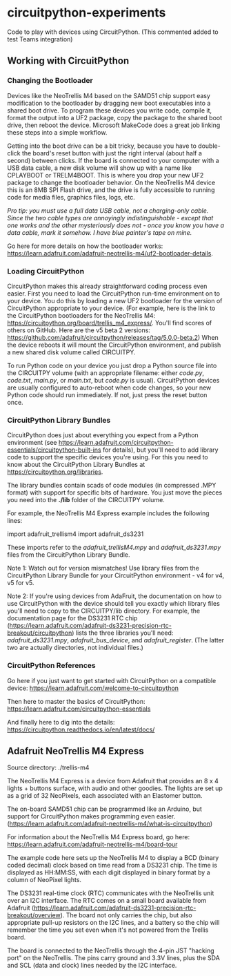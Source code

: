 # circuitpython-experiments
Code to play with devices using CircuitPython. (This commented added to test Teams integration)

## Working with CircuitPython

### Changing the Bootloader

Devices like the NeoTrellis M4 based on the SAMD51 chip support easy modification to the bootloader by dragging new boot executables into a shared boot drive. To program these devices you write code, compile it, format the output into a UF2 package, copy the package to the shared boot drive, then reboot the device. Microsoft MakeCode does a great job linking these steps into a simple workflow.

Getting into the boot drive can be a bit tricky, because you have to double-click the board's reset button with just the right interval (about half a second) between clicks. If the board is connected to your computer with a USB data cable, a new disk volume will show up with a name like CPLAYBOOT or TRELM4BOOT. This is where you drop your new UF2 package to change the bootloader behavior. On the NeoTrellis M4 device this is an 8MB SPI Flash drive, and the drive is fully accessible to running code for media files, graphics files, logs, etc.

_Pro tip: you must use a full data USB cable, not a charging-only cable. Since the two cable types are annoyingly indistinguishable - except that one works and the other mysteriously does not - once you know you have a data cable, mark it somehow. I have blue painter's tape on mine._

Go here for more details on how the bootloader works: https://learn.adafruit.com/adafruit-neotrellis-m4/uf2-bootloader-details. 

### Loading CircuitPython

CircuitPython makes this already straightforward coding process even easier. First you need to load the CircuitPython run-time environment on to your device. You do this by loading a new UF2 bootloader for the version of CircuitPython appropriate to your device. (For example, here is the link to the CircuitPython bootloaders for the NeoTrellis M4: https://circuitpython.org/board/trellis_m4_express/. You'll find scores of others on GitHub. Here are the v5 beta 2 versions: https://github.com/adafruit/circuitpython/releases/tag/5.0.0-beta.2) When the device reboots it will mount the CircuitPython environment, and publish a new shared disk volume called CIRCUITPY.

To run Python code on your device you just drop a Python source file into the CIRCUITPY volume (with an appropriate filename: either _code.py_, _code.txt_, _main.py_, or _main.txt_, but _code.py_ is usual). CircuitPython devices are usually configured to auto-reboot when code changes, so your new Python code should run immediately. If not, just press the reset button once.

### CircuitPython Library Bundles

CircuitPython does just about everything you expect from a Python environment (see https://learn.adafruit.com/circuitpython-essentials/circuitpython-built-ins for details), but you'll need to add library code to support the specific devices you're using. For this you need to know about the CircuitPython Library Bundles at https://circuitpython.org/libraries.

The library bundles contain scads of code modules (in compressed .MPY format) with support for specific bits of hardware. You just move the pieces you need into the __./lib__ folder of the CIRCUITPY volume.

For example, the NeoTrellis M4 Express example includes the following lines:

import adafruit_trellism4
import adafruit_ds3231

These imports refer to the _adafruit_trellisM4.mpy_
and _adafruit_ds3231.mpy_ files from the CircuitPython Library Bundle.

Note 1: Watch out for version mismatches! Use library files from the CircuitPython Library Bundle for your CircuitPython environment - v4 for v4, v5 for v5.

Note 2: If you're using devices from AdaFruit, the documentation on how to use CircuitPython with the device should tell you exactly which library files you'll need to copy to the CIRCUITPY/lib directory. For example, the documentation page for the DS3231 RTC chip (https://learn.adafruit.com/adafruit-ds3231-precision-rtc-breakout/circuitpython) lists the three libraries you'll need: _adafruit_ds3231.mpy_, _adafruit_bus_device_, and _adafruit_register_. (The latter two are actually directories, not individual files.)

### CircuitPython References

Go here if you just want to get started with CircuitPython on a compatible device: https://learn.adafruit.com/welcome-to-circuitpython

Then here to master the basics of CircuitPython: 
https://learn.adafruit.com/circuitpython-essentials

And finally here to dig into the details: https://circuitpython.readthedocs.io/en/latest/docs/

## Adafruit NeoTrellis M4 Express

Source directory: ./trellis-m4

The NeoTrellis M4 Express is a device from Adafruit that provides an 8 x 4 lights + buttons surface, with audio and other goodies. The lights are set up as a grid of 32 NeoPixels, each associated with an Elastomer button.

The on-board SAMD51 chip can be programmed like an Arduino, but support for CircuitPython makes programming even easier. (https://learn.adafruit.com/adafruit-neotrellis-m4/what-is-circuitpython)

For information about the NeoTrellis M4 Express board, go here: https://learn.adafruit.com/adafruit-neotrellis-m4/board-tour

The example code here sets up the NeoTrellis M4 to display a BCD (binary coded decimal) clock based on time read from a DS3231 chip. The time is displayed as HH:MM:SS, with each digit displayed in binary format by a column of NeoPixel lights.

The DS3231 real-time clock (RTC) communicates with the NeoTrellis unit over an I2C interface. The RTC comes on a small board available from Adafruit (https://learn.adafruit.com/adafruit-ds3231-precision-rtc-breakout/overview). The board not only carries the chip, but also appropriate pull-up resistors on the I2C lines, and a battery so the chip will remember the time you set even when it's not powered from the Trellis board.

The board is connected to the NeoTrellis through the 4-pin JST "hacking port" on the NeoTrellis. The pins carry ground and 3.3V lines, plus the SDA and SCL (data and clock) lines needed by the I2C interface.
